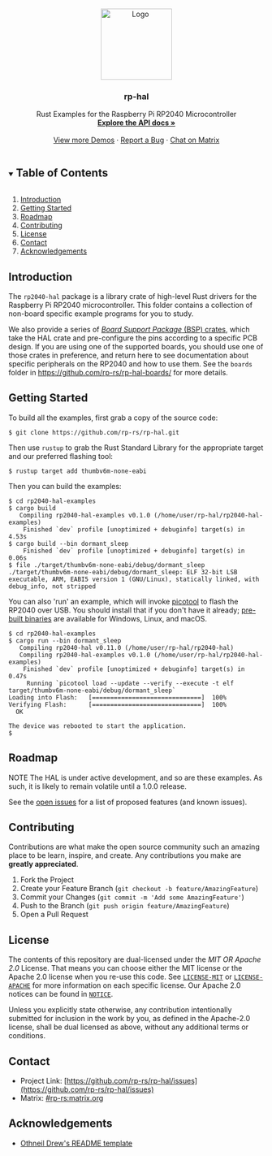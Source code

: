 <!-- PROJECT LOGO -->
<br />
<p align="center">
  <a href="https://github.com/rp-rs/rp-hal">
    <img src="https://www.svgrepo.com/show/281119/microchip.svg" alt="Logo" width="140" height="140">
  </a>

   <h3 align="center">rp-hal</h3>

  <p align="center">
    Rust Examples for the Raspberry Pi RP2040 Microcontroller
    <br />
    <a href="https://docs.rs/rp2040-hal"><strong>Explore the API docs »</strong></a>
    <br />
    <br />
    <a href="https://github.com/rp-rs/rp-hal-boards/tree/main/boards/rp-pico/examples">View more Demos</a>
    ·
    <a href="https://github.com/rp-rs/rp-hal/issues">Report a Bug</a>
    ·
    <a href="https://matrix.to/#/#rp-rs:matrix.org">Chat on Matrix</a>
  </p>
</p>



<!-- TABLE OF CONTENTS -->
<details open="open">
  <summary><h2 style="display: inline-block">Table of Contents</h2></summary>
  <ol>
    <li><a href="#introduction">Introduction</a></li>
    <li><a href="#getting-started">Getting Started</a></li>
    <li><a href="#roadmap">Roadmap</a></li>
    <li><a href="#contributing">Contributing</a></li>
    <li><a href="#license">License</a></li>
    <li><a href="#contact">Contact</a></li>
    <li><a href="#acknowledgements">Acknowledgements</a></li>
  </ol>
</details>

<!-- INTRODUCTION -->
## Introduction

The `rp2040-hal` package is a library crate of high-level Rust drivers for the
Raspberry Pi RP2040 microcontroller. This folder contains a collection of
non-board specific example programs for you to study.

We also provide a series of [*Board Support Package* (BSP) crates][BSPs], which
take the HAL crate and pre-configure the pins according to a specific PCB
design. If you are using one of the supported boards, you should use one of
those crates in preference, and return here to see documentation about specific
peripherals on the RP2040 and how to use them. See the `boards` folder in
https://github.com/rp-rs/rp-hal-boards/ for more details.

[BSPs]: https://github.com/rp-rs/rp-hal-boards/

<!-- GETTING STARTED -->
## Getting Started

To build all the examples, first grab a copy of the source code:

```console
$ git clone https://github.com/rp-rs/rp-hal.git
```

Then use `rustup` to grab the Rust Standard Library for the appropriate target and our preferred flashing tool:

```console
$ rustup target add thumbv6m-none-eabi
```

Then you can build the examples:

```console
$ cd rp2040-hal-examples
$ cargo build
   Compiling rp2040-hal-examples v0.1.0 (/home/user/rp-hal/rp2040-hal-examples)
    Finished `dev` profile [unoptimized + debuginfo] target(s) in 4.53s
$ cargo build --bin dormant_sleep
    Finished `dev` profile [unoptimized + debuginfo] target(s) in 0.06s
$ file ./target/thumbv6m-none-eabi/debug/dormant_sleep
./target/thumbv6m-none-eabi/debug/dormant_sleep: ELF 32-bit LSB executable, ARM, EABI5 version 1 (GNU/Linux), statically linked, with debug_info, not stripped
```

You can also 'run' an example, which will invoke [picotool] to flash the RP2040
over USB. You should install that if you don't have it already; [pre-built
binaries][picotool-releases] are available for Windows, Linux, and macOS.

```console
$ cd rp2040-hal-examples
$ cargo run --bin dormant_sleep
   Compiling rp2040-hal v0.11.0 (/home/user/rp-hal/rp2040-hal)
   Compiling rp2040-hal-examples v0.1.0 (/home/user/rp-hal/rp2040-hal-examples)
    Finished `dev` profile [unoptimized + debuginfo] target(s) in 0.47s
     Running `picotool load --update --verify --execute -t elf target/thumbv6m-none-eabi/debug/dormant_sleep`
Loading into Flash:   [==============================]  100%
Verifying Flash:      [==============================]  100%
  OK

The device was rebooted to start the application.
$
```

[picotool]: https://github.com/raspberrypi/picotool
[picotool-releases]: https://github.com/raspberrypi/pico-sdk-tools/releases

<!-- ROADMAP -->
## Roadmap

NOTE The HAL is under active development, and so are these examples. As such, it
is likely to remain volatile until a 1.0.0 release.

See the [open issues](https://github.com/rp-rs/rp-hal/issues) for a list of
proposed features (and known issues).

<!-- CONTRIBUTING -->
## Contributing

Contributions are what make the open source community such an amazing place to
be learn, inspire, and create. Any contributions you make are **greatly
appreciated**.

1. Fork the Project
2. Create your Feature Branch (`git checkout -b feature/AmazingFeature`)
3. Commit your Changes (`git commit -m 'Add some AmazingFeature'`)
4. Push to the Branch (`git push origin feature/AmazingFeature`)
5. Open a Pull Request


<!-- LICENSE -->
## License

The contents of this repository are dual-licensed under the _MIT OR Apache 2.0_
License. That means you can choose either the MIT license or the Apache 2.0
license when you re-use this code. See [`LICENSE-MIT`](./LICENSE-MIT) or
[`LICENSE-APACHE`](./LICENSE-APACHE) for more information on each specific
license. Our Apache 2.0 notices can be found in [`NOTICE`](./NOTICE).

Unless you explicitly state otherwise, any contribution intentionally submitted
for inclusion in the work by you, as defined in the Apache-2.0 license, shall be
dual licensed as above, without any additional terms or conditions.

<!-- CONTACT -->
## Contact

* Project Link: [https://github.com/rp-rs/rp-hal/issues](https://github.com/rp-rs/rp-hal/issues)
* Matrix: [#rp-rs:matrix.org](https://matrix.to/#/#rp-rs:matrix.org)

<!-- ACKNOWLEDGEMENTS -->
## Acknowledgements

* [Othneil Drew's README template](https://github.com/othneildrew)
